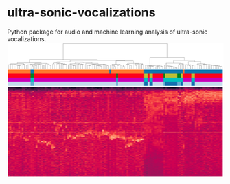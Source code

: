 # ultra-sonic-vocalizations
Python package for audio and machine learning analysis of ultra-sonic vocalizations.
![Image description](images/cover.png)

